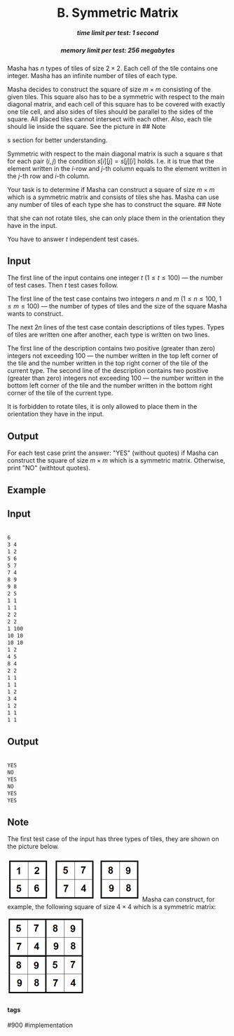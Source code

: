 <h1 style='text-align: center;'> B. Symmetric Matrix</h1>

<h5 style='text-align: center;'>time limit per test: 1 second</h5>
<h5 style='text-align: center;'>memory limit per test: 256 megabytes</h5>

Masha has $n$ types of tiles of size $2 \times 2$. Each cell of the tile contains one integer. Masha has an infinite number of tiles of each type.

Masha decides to construct the square of size $m \times m$ consisting of the given tiles. This square also has to be a symmetric with respect to the main diagonal matrix, and each cell of this square has to be covered with exactly one tile cell, and also sides of tiles should be parallel to the sides of the square. All placed tiles cannot intersect with each other. Also, each tile should lie inside the square. See the picture in ## Note

s section for better understanding.

Symmetric with respect to the main diagonal matrix is such a square $s$ that for each pair $(i, j)$ the condition $s[i][j] = s[j][i]$ holds. I.e. it is true that the element written in the $i$-row and $j$-th column equals to the element written in the $j$-th row and $i$-th column.

Your task is to determine if Masha can construct a square of size $m \times m$ which is a symmetric matrix and consists of tiles she has. Masha can use any number of tiles of each type she has to construct the square. ## Note

 that she can not rotate tiles, she can only place them in the orientation they have in the input.

You have to answer $t$ independent test cases.

## Input

The first line of the input contains one integer $t$ ($1 \le t \le 100$) — the number of test cases. Then $t$ test cases follow.

The first line of the test case contains two integers $n$ and $m$ ($1 \le n \le 100$, $1 \le m \le 100$) — the number of types of tiles and the size of the square Masha wants to construct.

The next $2n$ lines of the test case contain descriptions of tiles types. Types of tiles are written one after another, each type is written on two lines. 

The first line of the description contains two positive (greater than zero) integers not exceeding $100$ — the number written in the top left corner of the tile and the number written in the top right corner of the tile of the current type. The second line of the description contains two positive (greater than zero) integers not exceeding $100$ — the number written in the bottom left corner of the tile and the number written in the bottom right corner of the tile of the current type.

It is forbidden to rotate tiles, it is only allowed to place them in the orientation they have in the input.

## Output

For each test case print the answer: "YES" (without quotes) if Masha can construct the square of size $m \times m$ which is a symmetric matrix. Otherwise, print "NO" (withtout quotes).

## Example

## Input


```

6
3 4
1 2
5 6
5 7
7 4
8 9
9 8
2 5
1 1
1 1
2 2
2 2
1 100
10 10
10 10
1 2
4 5
8 4
2 2
1 1
1 1
1 2
3 4
1 2
1 1
1 1

```
## Output


```

YES
NO
YES
NO
YES
YES

```
## Note

The first test case of the input has three types of tiles, they are shown on the picture below.

 ![](images/521648cb320937492fbb7fedba40922e296ec498.png) Masha can construct, for example, the following square of size $4 \times 4$ which is a symmetric matrix:

 ![](images/cfc50e2c1169502ac7bad6d4797c9a949f8073b2.png) 

#### tags 

#900 #implementation 